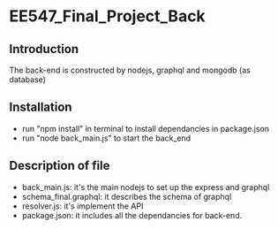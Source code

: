 # EE547_Final_Project_Back  

## Introduction  
The back-end is constructed by nodejs, graphql and mongodb (as database)  

## Installation
* run "npm install" in terminal to install dependancies in package.json  
* run "node back_main.js" to start the back_end

## Description of file  
* back_main.js: it's the main nodejs to set up the express and graphql  
* schema_final.graphql: it describes the schema of graphql  
* resolver.js: it's implement the API  
* package.json: it includes all the dependancies for back-end.
